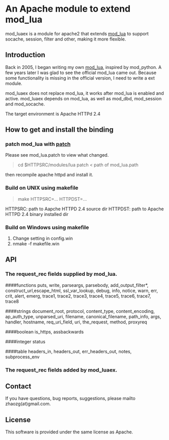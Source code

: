 # An Apache module to extend mod_lua

mod_luaex is a module for apache2 that extends [mod_lua](http://httpd.apache.org/docs/2.4/mod/mod_lua.html) to support socache, session, filter and other, making it more flexible.

## Introduction

Back in 2005, I began writing my own [mod_lua](https://sourceforge.net/projects/mod-lua/), inspired by mod_python. A few years later I was glad to see the official mod_lua came out. Because some functionality is missing in the official version, I need to write a ext module. 

mod_luaex does not replace mod_lua, it works after mod_lua is enabled and active. mod_luaex depends on mod_lua, as well as mod_dbd, mod_session and mod_socache.

The target environment is Apache HTTPd 2.4

## How to get and install the binding

### patch mod_lua with [patch](mod_lua.patch)

Please see mod_lua.patch to view what changed. 

>cd $HTTPSRC/modules/lua
>patch < path of mod_lua.path

then recompile apache httpd and install it.

### Build on UNIX using makefile

>make HTTPSRC=...  HTTPDST=...

HTTPSRC: path to Aapche HTTPD 2.4 source dir
HTTPDST: path to Apache HTTPD 2.4 binary installed dir

### Build on Windows using makefile

1. Change setting in config.win
2. nmake -f makefile.win

## API

### The request\_rec fields supplied by mod\_lua.	

####functions
puts, write, parseargs, parsebody, add_output_filter*, construct_url,escape_html, ssl_var_lookup, debug, info, notice, warn, err, crit, alert, emerg, trace1, trace2, trace3, trace4, trace5, trace6, trace7, trace8

####strings
document_root, protocol, content_type, content_encoding, ap_auth_type, unparsed_uri, filename, canonical_filename, path_info, args, handler, hostname, req_uri_field, uri, the_request, method, proxyreq

####boolean
is_https, assbackwards

####integer
status

####table
headers_in, headers_out, err_headers_out, notes, subprocess_env

### The request\_rec fields added by mod\_luaex.	


## Contact

If you have questions, bug reports, suggestions, please mailto zhaozg(at)gmail.com.

## License

This software is provided under the same license as Apache.
